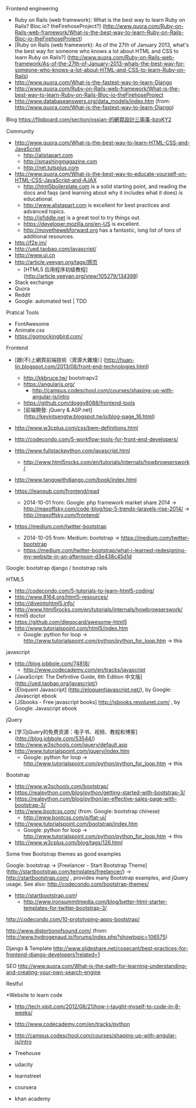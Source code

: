 Frontend engineering

* Ruby on Rails (web framework): What is the best way to learn Ruby on Rails? Bloc.io? theFirehoseProject?] (http://www.quora.com/Ruby-on-Rails-web-framework/What-is-the-best-way-to-learn-Ruby-on-Rails-Bloc-io-theFirehoseProject)
* [Ruby on Rails (web framework): As of the 27th of January 2013, what's the best way for someone who knows a lot about HTML and CSS to learn Ruby on Rails?] (http://www.quora.com/Ruby-on-Rails-web-framework/As-of-the-27th-of-January-2013-whats-the-best-way-for-someone-who-knows-a-lot-about-HTML-and-CSS-to-learn-Ruby-on-Rails)
* http://www.quora.com/What-is-the-fastest-way-to-learn-Django
* http://www.quora.com/Ruby-on-Rails-web-framework/What-is-the-best-way-to-learn-Ruby-on-Rails-Bloc-io-theFirehoseProject
* http://www.databaseanswers.org/data_models/index.htm (from: http://www.quora.com/What-is-the-fastest-way-to-learn-Django)


Blog
https://flipboard.com/section/ossian-的網頁設計三兩事-bzoKY2

Community
* http://www.quora.com/What-is-the-best-way-to-learn-HTML-CSS-and-JavaScript
    * http://alistapart.com
    * http://smashingmagazine.com
    * http://net.tutsplus.com
* http://www.quora.com/What-is-the-best-way-to-educate-yourself-on-HTML-CSS-JavaScript-and-AJAX
    * http://html5boilerplate.com is a solid starting point, and reading the docs and faqs (and learning about why it includes what it does) is educational.
    * http://www.alistapart.com is excellent for best practices and advanced topics.
    * http://jsfiddle.net is a great tool to try things out.
    * https://developer.mozilla.org/en-US is excellent.
    * http://movethewebforward.org has a fantastic, long list of tons of additional resources.
* http://f2e.im/
* http://ued.taobao.com/javascript/
* http://www.ui.cn
* http://article.yeeyan.org/tags/网页
   * [HTML5 应用程序初级教程] (http://article.yeeyan.org/view/105279/134398)
* Stack exchange
* Quora
* Reddit
* Google: automated test | TDD

Pratical Tools
* FontAwesome
* Animate.css
* https://gomockingbird.com/

Frontend
* [跟(不)上網頁前端技術（資源大雜燴）] (http://huan-lin.blogspot.com/2013/08/front-end-technologies.html)
    * http://kkbruce.tw/ bootstrapv2
    * https://angularjs.org/
      * http://campus.codeschool.com/courses/shaping-up-with-angular-js/intro
    * https://github.com/doggy8088/frontend-tools
    * [前端開發: jQuery & ASP.net] (http://kevintsengtw.blogspot.tw/p/blog-page_16.html)

* http://www.w3cplus.com/css/bem-definitions.html

* http://codecondo.com/5-workflow-tools-for-front-end-developers/
* http://www.fullstackpython.com/javascript.html
    * http://www.html5rocks.com/en/tutorials/internals/howbrowserswork/
* http://www.tangowithdjango.com/book/index.html

* https://leanpub.com/frontend/read
    * 2014-10-01 from: Google: php framework market share 2014 -> http://maxoffsky.com/code-blog/top-5-trends-laravels-rise-2014/ -> http://maxoffsky.com/frontend/

 * https://medium.com/twitter-bootstrap
     * 2014-10-05 from: Medium: bootstrap -> https://medium.com/twitter-bootstrap
     * https://medium.com/twitter-bootstrap/what-i-learned-redesigning-my-website-in-an-afternoon-d3e438c45d1d

Google: bootstrap django / bootstrap rails

HTML5
* http://codecondo.com/5-tutorials-to-learn-html5-coding/
* http://www.8164.org/html5-resources/
* http://diveintohtml5.info/
* http://www.html5rocks.com/en/tutorials/internals/howbrowserswork/
* html5 doctor
* https://github.com/diegocard/awesome-html5
* http://www.tutorialspoint.com/html5/index.htm
    * Google: python for loop -> http://www.tutorialspoint.com/python/python_for_loop.htm -> this

javascript
* http://blog.jobbole.com/74818/ 
    * http://www.codecademy.com/en/tracks/javascript
* [JavaScript: The Definitive Guide, 6th Edition 中文版] (http://ued.taobao.org/javascript/)
* [Eloquent Javascript] (http://eloquentjavascript.net/), by Google: Javascript ebook
* [JSbooks - Free javascript books] http://jsbooks.revolunet.com/ , by Google: Javascript ebook

jQuery
* [学习jQuery的免费资源：电子书、视频、教程和博客] (http://blog.jobbole.com/53544/)
* http://www.w3schools.com/jquery/default.asp
* http://www.tutorialspoint.com/jquery/index.htm
    * Google: python for loop -> http://www.tutorialspoint.com/python/python_for_loop.htm -> this

Bootstrap
* http://www.w3schools.com/bootstrap/
* https://realpython.com/blog/python/getting-started-with-bootstrap-3/
* https://realpython.com/blog/python/an-effective-sales-page-with-bootstrap-3/
* http://www.bootcss.com/ (from: Google: bootstrap chinese)
    * http://www.bootcss.com/p/flat-ui/
* http://www.tutorialspoint.com/bootstrap/index.htm
    * Google: python for loop -> http://www.tutorialspoint.com/python/python_for_loop.htm -> this
* http://www.w3cplus.com/blog/tags/126.html

Some free Bootstrap themes as good examples

Google: bootstrap -> [Freelancer - Start Bootstrap Theme] (http://startbootstrap.com/templates/freelancer/) -> http://startbootstrap.com/ , provides many Bootstrap examples, and jQuery usage.
See also: http://codecondo.com/bootstrap-themes/

* http://startbootstrap.com!
    * http://www.ironsummitmedia.com/blog/better-html-starter-templates-for-twitter-bootstrap-3/

http://codecondo.com/10-prototyping-apps-bootstrap/

http://www.distortionofsound.com/ (from: http://www.hydrogenaud.io/forums/index.php?showtopic=106575)

Django & Template
http://www.slideshare.net/cosecant/best-practices-for-frontend-django-developers?related=1

SEO
http://www.quora.com/What-is-the-path-for-learning-understanding-and-creating-your-own-search-engine

Restful

*Website to learn code
* http://tech.yipit.com/2012/08/21/how-i-taught-myself-to-code-in-8-weeks/
 * http://www.codecademy.com/en/tracks/python
 * http://campus.codeschool.com/courses/shaping-up-with-angular-js/intro
 * Treehouse

 * udacity
 * learnstreet
 * coursera
 * khan academy
